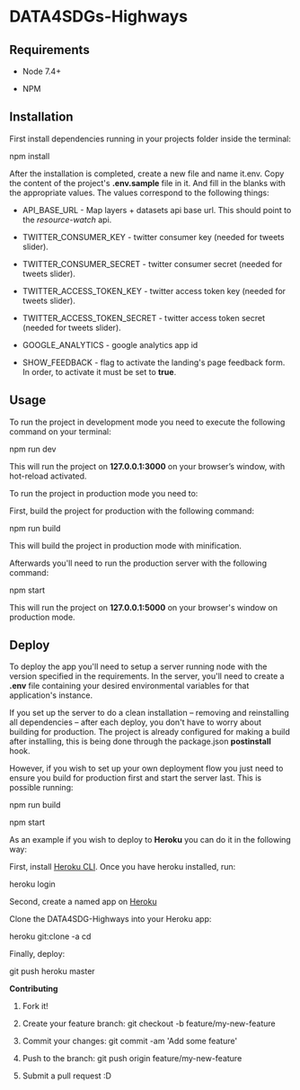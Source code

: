 # **DATA4SDGs-Highways**
## **Requirements**

* Node 7.4+

* NPM

## **Installation**

First install dependencies running in your projects folder inside the terminal:

npm install

After the installation is completed, create a new file and name it.env. Copy the content of the project's **.env.sample** file in it. And fill in the blanks with the appropriate values. The values correspond to the following things:

* API_BASE_URL - Map layers + datasets api base url. This should point to the *resource-watch* api.

* TWITTER_CONSUMER_KEY - twitter consumer key (needed for tweets slider).

* TWITTER_CONSUMER_SECRET - twitter consumer secret (needed for tweets slider).

* TWITTER_ACCESS_TOKEN_KEY - twitter access token key (needed for tweets slider).

* TWITTER_ACCESS_TOKEN_SECRET - twitter access token secret (needed for tweets slider).

* GOOGLE_ANALYTICS - google analytics app id

* SHOW_FEEDBACK - flag to activate the landing's page feedback form. In order, to activate it must be set to **true**.

## **Usage**

To run the project in development mode you need to execute the following command on your terminal:

npm run dev

This will run the project on **127.0.0.1:3000** on your browser’s window, with hot-reload activated.

To run the project in production mode you need to:

First, build the project for production with the following command: 

npm run build

This will build the project in production mode with minification.

Afterwards you'll need to run the production server with the following command: 

npm start

This will run the project on **127.0.0.1:5000** on your browser's window on production mode.

## **Deploy**

To deploy the app you'll need to setup a server running node with the version specified in the requirements. In the server, you'll need to create a **.env** file containing your desired environmental variables for that application's instance.

If you set up the server to do a clean installation – removing and reinstalling all dependencies – after each deploy, you don't have to worry about building for production. The project is already configured for making a build after installing, this is being done through the package.json **postinstall** hook.

However, if you wish to set up your own deployment flow you just need to ensure you build for production first and start the server last. This is possible running:

npm run build

npm start

As an example if you wish to deploy to **Heroku** you can do it in the following way:

First, install [Heroku CLI](https://devcenter.heroku.com/articles/heroku-cli). Once you have heroku installed, run:

heroku login

Second, create a named app on [Heroku](https://devcenter.heroku.com/articles/creating-apps#creating-a-named-app)

Clone the DATA4SDG-Highways into your Heroku app:

heroku git:clone -a cd

Finally, deploy:

git push heroku master

**Contributing**

1. Fork it!

2. Create your feature branch: git checkout -b feature/my-new-feature

3. Commit your changes: git commit -am 'Add some feature'

4. Push to the branch: git push origin feature/my-new-feature

5. Submit a pull request :D

